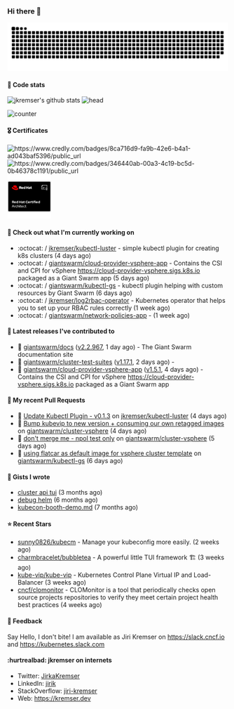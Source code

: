 ### Hi there 👋

<picture>
  <source media="(prefers-color-scheme: dark)" srcset="github-snake-dark.svg" />
  <source media="(prefers-color-scheme: light)" srcset="github-snake.svg" />
  <img alt="github-snake" src="github-snake.svg" />
</picture>

#### 📱 Code stats

![jkremser's github stats](https://github-readme-stats.vercel.app/api?username=jkremser&count_private=true&show_icons=true&hide_border=false&theme=tokyonight&title_color=5bcdec&bg_color=0d1117&border_radius=false) ![head](https://user-images.githubusercontent.com/535866/175570014-71166aaa-95f7-4a4f-869c-93a16481de4e.jpeg)



![counter](https://komarev.com/ghpvc/?username=jkremser&color=5bcdec&style=for-the-badge)

#### 🎖 Certificates
<p align="left">
    <a style="text-decoration: none !important;" href="https://www.credly.com/badges/8ca716d9-fa9b-42e6-b4a1-ad043baf5396/public_url">
        <img src="https://training.linuxfoundation.org/wp-content/uploads/2022/11/CKA.png" alt="https://www.credly.com/badges/8ca716d9-fa9b-42e6-b4a1-ad043baf5396/public_url" width="110" height="110"/>
    </a>
    <a style="text-decoration: none !important;" href="https://www.credly.com/badges/346440ab-00a3-4c19-bc5d-0b46378c1191/public_url">
        <img src="https://training.linuxfoundation.org/wp-content/uploads/2022/11/CKS.png" alt="https://www.credly.com/badges/346440ab-00a3-4c19-bc5d-0b46378c1191/public_url" width="110" height="110"/>
    </a>
    <a style="text-decoration: none !important;" href="https://rhtapps.redhat.com/verify/?certId=120-194-022">
        <img src="./rhca.png" alt="https://rhtapps.redhat.com/verify/?certId=120-194-022" width="100" height="100"/>
    </a>
</p>

#### 👷 Check out what I'm currently working on

- :octocat: / [jkremser/kubectl-luster](https://github.com/jkremser/kubectl-luster) - simple kubectl plugin for creating k8s clusters (4 days ago)
- :octocat: / [giantswarm/cloud-provider-vsphere-app](https://github.com/giantswarm/cloud-provider-vsphere-app) - Contains the CSI and CPI for vSphere https://cloud-provider-vsphere.sigs.k8s.io packaged as a Giant Swarm app (5 days ago)
- :octocat: / [giantswarm/kubectl-gs](https://github.com/giantswarm/kubectl-gs) - kubectl plugin helping with custom resources by Giant Swarm (6 days ago)
- :octocat: / [jkremser/log2rbac-operator](https://github.com/jkremser/log2rbac-operator) - Kubernetes operator that helps you to set up your RBAC rules correctly (1 week ago)
- :octocat: / [giantswarm/network-policies-app](https://github.com/giantswarm/network-policies-app) -  (1 week ago)

#### 🔭 Latest releases I've contributed to

- 🎉 [giantswarm/docs](https://github.com/giantswarm/docs) ([v2.2.967](https://github.com/giantswarm/docs/releases/tag/v2.2.967), 1 day ago) - The Giant Swarm documentation site
- 🎉 [giantswarm/cluster-test-suites](https://github.com/giantswarm/cluster-test-suites) ([v1.17.1](https://github.com/giantswarm/cluster-test-suites/releases/tag/v1.17.1), 2 days ago) - 
- 🎉 [giantswarm/cloud-provider-vsphere-app](https://github.com/giantswarm/cloud-provider-vsphere-app) ([v1.5.1](https://github.com/giantswarm/cloud-provider-vsphere-app/releases/tag/v1.5.1), 4 days ago) - Contains the CSI and CPI for vSphere https://cloud-provider-vsphere.sigs.k8s.io packaged as a Giant Swarm app

#### 🔨 My recent Pull Requests

- 💪 [Update Kubectl Plugin - v0.1.3](https://github.com/jkremser/kubectl-luster/pull/18) on [jkremser/kubectl-luster](https://github.com/jkremser/kubectl-luster) (4 days ago)
- 💪 [Bump kubevip to new version &#43; consuming our own retagged images](https://github.com/giantswarm/cluster-vsphere/pull/121) on [giantswarm/cluster-vsphere](https://github.com/giantswarm/cluster-vsphere) (4 days ago)
- 💪 [don&#39;t merge me - npol test only](https://github.com/giantswarm/cluster-vsphere/pull/119) on [giantswarm/cluster-vsphere](https://github.com/giantswarm/cluster-vsphere) (5 days ago)
- 💪 [using flatcar as default image for vsphere cluster template](https://github.com/giantswarm/kubectl-gs/pull/1203) on [giantswarm/kubectl-gs](https://github.com/giantswarm/kubectl-gs) (6 days ago)

#### 📓 Gists I wrote

- [cluster api tui](https://gist.github.com/176c5bae04a9db8feea0f72217e8eff5) (3 months ago)
- [debug helm](https://gist.github.com/40bc6009eefdea63b57854becf8409a5) (6 months ago)
- [kubecon-booth-demo.md](https://gist.github.com/8ec12c94e4ff2fc8aa0ee0754363a035) (7 months ago)

#### ⭐ Recent Stars

- [sunny0826/kubecm](https://github.com/sunny0826/kubecm) - Manage your kubeconfig more easily. (2 weeks ago)
- [charmbracelet/bubbletea](https://github.com/charmbracelet/bubbletea) - A powerful little TUI framework 🏗 (3 weeks ago)
- [kube-vip/kube-vip](https://github.com/kube-vip/kube-vip) - Kubernetes Control Plane Virtual IP and Load-Balancer (3 weeks ago)
- [cncf/clomonitor](https://github.com/cncf/clomonitor) - CLOMonitor is a tool that periodically checks open source projects repositories to verify they meet certain project health best practices (4 weeks ago)

#### 💬 Feedback

Say Hello, I don't bite! I am available as Jiri Kremser on https://slack.cncf.io and https://kubernetes.slack.com


#### :hurtrealbad: jkremser on internets

- Twitter: <a href="https://twitter.com/JirkaKremser">JirkaKremser</a>
- LinkedIn: <a href="https://www.linkedin.com/in/jirik/">jirik</a>
- StackOverflow: <a href="https://stackoverflow.com/users/1594980/jiri-kremser">jiri-kremser</a>
- Web: https://kremser.dev